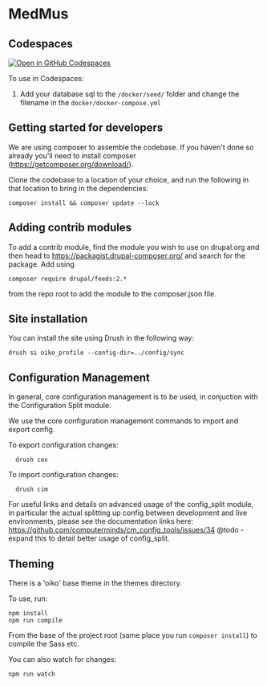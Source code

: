 MedMus
====

Codespaces
----------

[![Open in GitHub Codespaces](https://github.com/codespaces/badge.svg)](https://codespaces.new/digihum/drupal-oiko-builds/tree/drupal-medmus-d8)

To use in Codespaces: 

1. Add your database sql to the `/docker/seed/` folder and change the filename in the `docker/docker-compose.yml`

Getting started for developers
------------------------------

We are using composer to assemble the codebase. If you haven't done so already you'll need to install composer (https://getcomposer.org/download/).

Clone the codebase to a location of your choice, and run the following in that location to bring in the dependencies:

    composer install && composer update --lock


Adding contrib modules
----------------------

To add a contrib module, find the module you wish to use on drupal.org and then head to https://packagist.drupal-composer.org/ and search for the package. Add using

    composer require drupal/feeds:2.*

from the repo root to add the module to the composer.json file.

Site installation
-----------------

You can install the site using Drush in the following way:

```
drush si oiko_profile --config-dir=../config/sync
```

Configuration Management
------------------------

In general, core configuration management is to be used, in conjuction with the
Configuration Split module. 

We use the core configuration management commands to import and export config.

To export configuration changes:

```
  drush cex 
```

To import configuration changes:

```
  drush cim
```

For useful links and details on advanced usage of the config_split module, in particular the actual splitting up config between development and live environments, please see the documentation links here: https://github.com/computerminds/cm_config_tools/issues/34
@todo - expand this to detail better usage of config_split.


Theming
-------

There is a 'oiko' base theme in the themes directory.

To use, run:

    npm install
    npm run compile

From the base of the project root (same place you run `composer install`) to compile the Sass etc.

You can also watch for changes:

    npm run watch

